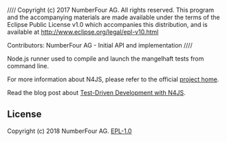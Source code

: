 ////
Copyright (c) 2017 NumberFour AG.
All rights reserved. This program and the accompanying materials
are made available under the terms of the Eclipse Public License v1.0
which accompanies this distribution, and is available at
http://www.eclipse.org/legal/epl-v10.html

Contributors:
  NumberFour AG - Initial API and implementation
////

Node.js runner used to compile and launch the mangelhaft tests from command line.

For more information about N4JS, please refer to the official [project home](https://numberfour.github.io/n4js).

Read the blog post about [Test-Driven Development with N4JS](https://n4js.blogspot.de/2016/05/test-driven-development-with-n4js.html).

## License

Copyright (c) 2018 NumberFour AG.
[EPL-1.0](http://www.eclipse.org/legal/epl-v10.html)
